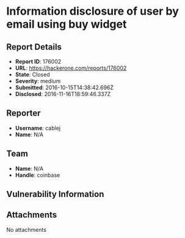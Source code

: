 # Information disclosure of user by email using buy widget

## Report Details
- **Report ID**: 176002
- **URL**: https://hackerone.com/reports/176002
- **State**: Closed
- **Severity**: medium
- **Submitted**: 2016-10-15T14:38:42.696Z
- **Disclosed**: 2016-11-16T18:59:46.337Z

## Reporter
- **Username**: cablej
- **Name**: N/A

## Team
- **Name**: N/A
- **Handle**: coinbase

## Vulnerability Information


## Attachments
No attachments
